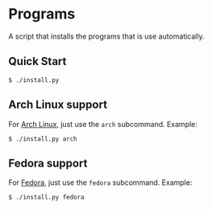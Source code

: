 # Programs
A script that installs the programs that is use automatically.

## Quick Start
```console
$ ./install.py
```

## Arch Linux support
For [Arch Linux](https://archlinux.org), just use the `arch` subcommand. Example:
```console
$ ./install.py arch
```

## Fedora support
For [Fedora](https://getfedora.org/), just use the `fedora` subcommand. Example:
```console
$ ./install.py fedora
```